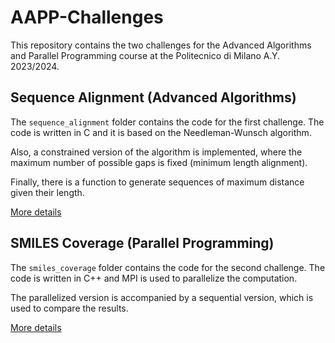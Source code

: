 # AAPP-Challenges

This repository contains the two challenges for the Advanced Algorithms and Parallel Programming course at the Politecnico di Milano A.Y. 2023/2024.

## Sequence Alignment (Advanced Algorithms)

The `sequence_alignment` folder contains the code for the first challenge. The code is written in C and it is based on the Needleman-Wunsch algorithm.

Also, a constrained version of the algorithm is implemented, where the maximum number of possible gaps is fixed (minimum length alignment).

Finally, there is a function to generate sequences of maximum distance given their length.

[More details](Sequence_Alignment/README.md)

## SMILES Coverage (Parallel Programming)

The `smiles_coverage` folder contains the code for the second challenge. The code is written in C++ and MPI is used to parallelize the computation.

The parallelized version is accompanied by a sequential version, which is used to compare the results.

[More details](SMILES_coverage/README.md)
